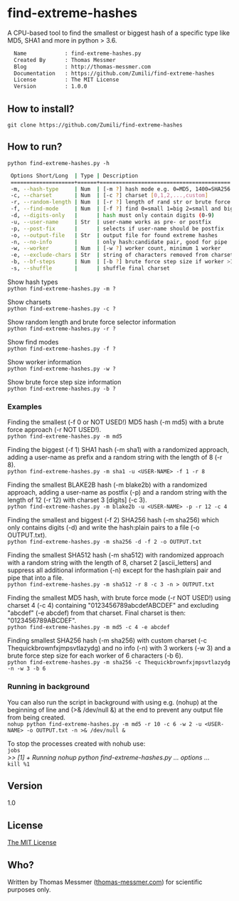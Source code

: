 # find-extreme-hashes
A CPU-based tool to find the smallest or biggest hash of a specific type like MD5, SHA1 and more in python > 3.6.
```bash
  Name            : find-extreme-hashes.py
  Created By      : Thomas Messmer
  Blog            : http://thomas-messmer.com
  Documentation   : https://github.com/Zumili/find-extreme-hashes
  License         : The MIT License
  Version         : 1.0.0
```

## How to install?

`git clone https://github.com/Zumili/find-extreme-hashes`

## How to run?

`python find-extreme-hashes.py -h`

```bash
 Options Short/Long  | Type | Description
 ====================+======+=========================================  
 -m, --hash-type     | Num  | [-m ?] hash mode e.g. 0=MD5, 1400=SHA256  
 -c, --charset       | Num  | [-c ?] charset [0,1,2,...,custom]  
 -r, --random-length | Num  | [-r ?] length of rand str or brute force  
 -f, --find-mode     | Num  | [-f ?] find 0=small 1=big 2=small and big  
 -d, --digits-only   |      | hash must only contain digits (0-9)  
 -u, --user-name     | Str  | user-name works as pre- or postfix  
 -p, --post-fix      |      | selects if user-name should be postfix  
 -o, --output-file   | Str  | output file for found extreme hashes  
 -n, --no-info       |      | only hash:candidate pair, good for pipe  
 -w, --worker        | Num  | [-w ?] worker count, minimum 1 worker  
 -e, --exclude-chars | Str  | string of characters removed from charset  
 -b, --bf-steps      | Num  | [-b ?] brute force step size if worker >1  
 -s, --shuffle       |      | shuffle final charset  
```


Show hash types  
`python find-extreme-hashes.py -m ?`

Show charsets  
`python find-extreme-hashes.py -c ?`

Show random length and brute force selector information  
`python find-extreme-hashes.py -r ?`

Show find modes  
`python find-extreme-hashes.py -f ?`

Show worker information  
`python find-extreme-hashes.py -w ?`

Show brute force step size information  
`python find-extreme-hashes.py -b ?`

### Examples

Finding the smallest (-f 0 or NOT USED!) MD5 hash (-m md5) with a brute force approach (-r NOT USED!).  
`python find-extreme-hashes.py -m md5`

Finding the biggest (-f 1) SHA1 hash (-m sha1) with a randomized approach, adding a user-name as prefix and a random string with the length of 8 (-r 8).  
`python find-extreme-hashes.py -m sha1 -u <USER-NAME> -f 1 -r 8`

Finding the smallest BLAKE2B hash (-m blake2b) with a randomized approach, adding a user-name as postfix (-p) and a random string with the length of 12 (-r 12) with charset 3 [digits] (-c 3).  
`python find-extreme-hashes.py -m blake2b -u <USER-NAME> -p -r 12 -c 4`

Finding the smallest and biggest (-f 2) SHA256 hash (-m sha256) which only contains digits (-d) and write the hash:plain pairs to a file (-o OUTPUT.txt).  
`python find-extreme-hashes.py -m sha256 -d -f 2 -o OUTPUT.txt`

Finding the smallest SHA512 hash (-m sha512) with randomized approach with a random string with the length of 8, charset 2 [ascii_letters] and suppress all additional information (-n) except for the hash:plain pair and pipe that into a file.  
`python find-extreme-hashes.py -m sha512 -r 8 -c 3 -n > OUTPUT.txt`

Finding the smallest MD5 hash, with brute force mode (-r NOT USED!) using charset 4 (-c 4) containing "0123456789abcdefABCDEF" and excluding "abcdef" (-e abcdef) from that charset. Final charset is then: "0123456789ABCDEF".  
`python find-extreme-hashes.py -m md5 -c 4 -e abcdef`

Finding smallest SHA256 hash (-m sha256) with custom charset (-c Thequickbrownfxjmpsvtlazydg) and no info (-n) with 3 workers (-w 3) and a brute force step size for each worker of 6 characters (-b 6).  
`python find-extreme-hashes.py -m sha256 -c Thequickbrownfxjmpsvtlazydg -n -w 3 -b 6`

### Running in background

You can also run the script in background with using e.g. (nohup) at the beginning of line and (>& /dev/null &) at the end to prevent any output file from being created.  
`nohup python find-extreme-hashes.py -m md5 -r 10 -c 6 -w 2 -u <USER-NAME> -o OUTPUT.txt -n >& /dev/null &`

To stop the processes created with nohub use:  
`jobs`  
*>> [1] + Running nohup python find-extreme-hashes.py ... options ...*  
`kill %1`  

## Version
1.0

## License
[The MIT License](https://opensource.org/licenses/MIT)

## Who?
Written by Thomas Messmer ([thomas-messmer.com](http://thomas-messmer.com)) for scientific purposes only.
